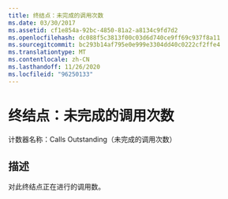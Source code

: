 ```yaml
---
title: 终结点：未完成的调用次数
ms.date: 03/30/2017
ms.assetid: cf1e854a-92bc-4850-81a2-a8134c9fd7d2
ms.openlocfilehash: dc088f5c3813f00c03d6d740ce9ff69c937f8a11
ms.sourcegitcommit: bc293b14af795e0e999e3304dd40c0222cf2ffe4
ms.translationtype: MT
ms.contentlocale: zh-CN
ms.lasthandoff: 11/26/2020
ms.locfileid: "96250133"
---
```

# <a name="endpoint-calls-outstanding"></a>终结点：未完成的调用次数

计数器名称：Calls Outstanding（未完成的调用次数）  
  
## <a name="description"></a>描述  

 对此终结点正在进行的调用数。

